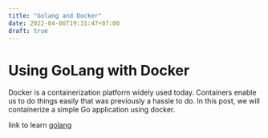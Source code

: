 ```yaml
---
title: "Golang and Docker"
date: 2022-04-06T19:31:47+07:00
draft: true
---
```


# Using GoLang with Docker

Docker is a containerization platform widely used today. Containers enable us to do things easily that was previously a hassle to do. In this post, we will containerize a simple Go application using docker.

link to learn [golang](https://golangdocs.com/golang-docker)